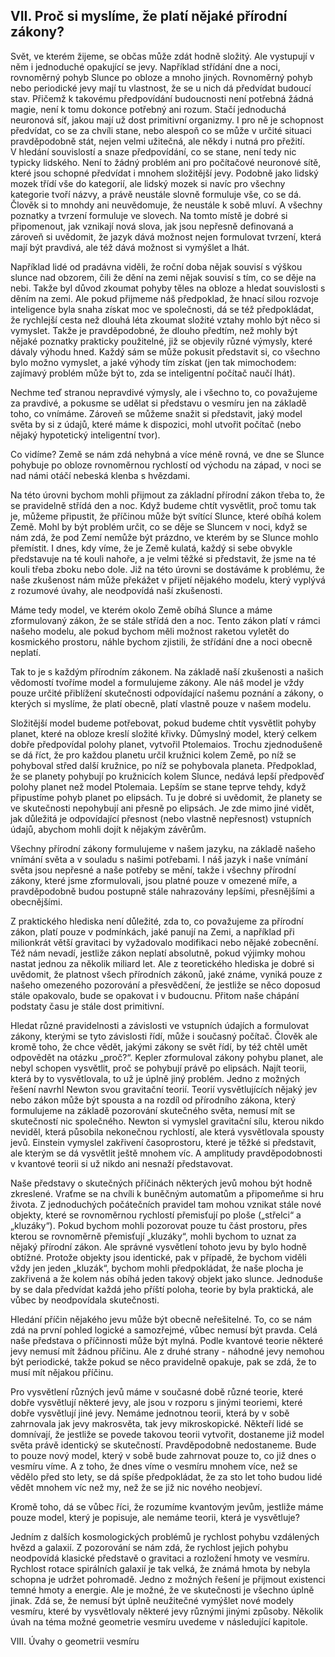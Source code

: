 ## VII. Proč si myslíme, že platí nějaké přírodní zákony?

Svět, ve kterém žijeme, se občas může zdát hodně složitý. Ale vystupují v něm i jednoduché opakující se jevy.
Například střídání dne a noci, rovnoměrný pohyb Slunce po obloze a mnoho jiných. Rovnoměrný pohyb nebo periodické jevy
mají tu vlastnost, že se u nich dá předvídat budoucí stav. Přičemž k takovému předpovídání budoucnosti není potřebná
žádná magie, není k tomu dokonce potřebný ani rozum. Stačí jednoduchá neuronová síť, jakou mají už dost primitivní organizmy.
I pro ně je schopnost předvídat, co se za chvíli stane, nebo alespoň co se může v určité situaci pravděpodobně stát,
nejen velmi užitečná, ale někdy i nutná pro přežití. V hledání souvislostí a snaze předpovídání, co se stane,
není tedy nic typicky lidského. Není to žádný problém ani pro počítačové neuronové sítě, které jsou schopné předvídat
i mnohem složitější jevy. Podobně jako lidský mozek třídí vše do kategorií, ale lidský mozek si navíc pro všechny kategorie
tvoří názvy, a právě neustále slovně formuluje vše, co se dá.  Člověk si to mnohdy ani neuvědomuje,
že neustále k sobě mluví. A všechny poznatky a tvrzení formuluje ve slovech. Na tomto místě je dobré si připomenout,
jak vznikají nová slova, jak jsou nepřesně definovaná a zároveň si uvědomit, že jazyk dává možnost nejen formulovat tvrzení,
která mají být pravdivá, ale též dává možnost si vymýšlet a lhát.

Například lidé od pradávna viděli, že roční doba nějak souvisí s výškou slunce nad obzorem,
čili že dění na zemi nějak souvisí s tím, co se děje na nebi. Takže byl důvod zkoumat pohyby těles na obloze
a hledat souvislosti s děním na zemi. Ale pokud přijmeme náš předpoklad, že hnací silou rozvoje inteligence
byla snaha získat moc ve společnosti, dá se též předpokládat, že rychlejší cesta než dlouhá léta zkoumat
složité vztahy mohlo být něco si vymyslet. Takže je pravděpodobné, že dlouho předtím, než mohly být
nějaké poznatky prakticky použitelné, již se objevily různé výmysly, které dávaly výhodu hned.
Každý sám se může pokusit představit si, co všechno bylo možno vymyslet, a jaké výhody tím získat
(jen tak mimochodem: zajímavý problém může být to, zda se inteligentní počítač naučí lhát).

Nechme teď stranou nepravdivé výmysly, ale i všechno to, co považujeme za pravdivé,
a pokusme se udělat si představu o vesmíru jen na základě toho, co vnímáme.
Zároveň se můžeme snažit si představit, jaký model světa by si z údajů, které máme k dispozici,
mohl utvořit počítač (nebo nějaký hypotetický inteligentní tvor).

Co vidíme? Země se nám zdá nehybná a více méně rovná, ve dne se Slunce pohybuje po obloze rovnoměrnou
rychlostí od východu na západ, v noci se nad námi otáčí nebeská klenba s hvězdami.

Na této úrovni bychom mohli přijmout za základní přírodní zákon třeba to, že se pravidelně střídá den a noc.
Když budeme chtít vysvětlit, proč tomu tak je, můžeme připustit, že příčinou může být svítící Slunce,
které obíhá kolem Země. Mohl by být problém určit, co se děje se Sluncem v noci, když se nám zdá,
že pod Zemí nemůže být prázdno, ve kterém by se Slunce mohlo přemístit. I dnes, kdy víme, že je Země kulatá,
každý si sebe obvykle představuje na té kouli nahoře, a je velmi těžké si představit,
že jsme na té kouli třeba zboku nebo dole. Již na této úrovni se dostáváme k problému,
že naše zkušenost nám může překážet v přijetí nějakého modelu, který vyplývá z rozumové úvahy,
ale neodpovídá naší zkušenosti.

Máme tedy model, ve kterém okolo Země obíhá Slunce a máme zformulovaný zákon, že se stále střídá den a noc.
Tento zákon platí v rámci našeho modelu, ale pokud bychom měli možnost raketou vyletět do kosmického prostoru,
náhle bychom zjistili, že střídání dne a noci obecně neplatí.

Tak to je s každým přírodním zákonem. Na základě naší zkušenosti a našich vědomostí tvoříme model
a formulujeme zákony. Ale náš model je vždy pouze určité přiblížení skutečnosti odpovídající našemu poznání
a zákony, o kterých si myslíme, že platí obecně, platí vlastně pouze v našem modelu.

Složitější model budeme potřebovat, pokud budeme chtít vysvětlit pohyby planet, které na obloze kreslí
složité křivky. Důmyslný model, který celkem dobře předpovídal polohy planet, vytvořil Ptolemaios.
Trochu zjednodušeně se dá říct, že pro každou planetu určil kružnici kolem Země, po níž se pohyboval
střed další kružnice, po níž se pohybovala planeta. Předpoklad, že se planety pohybují po kružnicích kolem Slunce,
nedává lepší předpověď polohy planet než model Ptolemaia. Lepším se stane teprve tehdy,
když připustíme pohyb planet po elipsách. Tu je dobré si uvědomit, že planety se ve skutečnosti
nepohybují ani přesně po elipsách. Je zde mimo jiné vidět, jak důležitá je odpovídající přesnost
(nebo vlastně nepřesnost) vstupních údajů, abychom mohli dojít k nějakým závěrům.

Všechny přírodní zákony formulujeme v našem jazyku, na základě našeho vnímání světa a v souladu
s našimi potřebami. I náš jazyk i naše vnímání světa jsou nepřesné a naše potřeby se mění,
takže i všechny přírodní zákony, které jsme zformulovali, jsou platné pouze v omezené míře,
a pravděpodobně budou postupně stále nahrazovány lepšími, přesnějšími a obecnějšími.

Z praktického hlediska není důležité, zda to, co považujeme za přírodní zákon, platí pouze v podmínkách,
jaké panují na Zemi, a například při milionkrát větší gravitaci by vyžadovalo modifikaci nebo nějaké zobecnění.
Též nám nevadí, jestliže zákon neplatí absolutně, pokud výjimky mohou nastat jednou za několik miliard let.
Ale z teoretického hlediska je dobré si uvědomit, že platnost všech přírodních zákonů, jaké známe,
vyniká pouze z našeho omezeného pozorování a přesvědčení, že jestliže se něco doposud stále opakovalo,
bude se opakovat i v budoucnu. Přitom naše chápání podstaty času je stále dost primitivní.

Hledat různé pravidelnosti a závislosti ve vstupních údajích a formulovat zákony,
kterými se tyto závislosti řídí, může i současný počítač. Člověk ale kromě toho, že chce vědět,
jakými zákony se svět řídí, by též chtěl umět odpovědět na otázku „proč?“. Kepler zformuloval
zákony pohybu planet, ale nebyl schopen vysvětlit, proč se pohybují právě po elipsách.
Najít teorii, která by to vysvětlovala, to už je úplně jiný problém. Jedno z možných řešení navrhl Newton
svou gravitační teorií. Teorií vysvětlujících nějaký jev nebo zákon může být spousta a na rozdíl
od přírodního zákona, který formulujeme na základě pozorování skutečného světa, nemusí mít se skutečností
nic společného. Newton si vymyslel gravitační sílu, kterou nikdo neviděl, která působila nekonečnou rychlostí,
ale která vysvětlovala spousty jevů. Einstein vymyslel zakřivení časoprostoru, které je těžké si představit,
ale kterým se dá vysvětlit ještě mnohem víc. A amplitudy pravděpodobnosti v kvantové teorii si už nikdo
ani nesnaží představovat.

Naše představy o skutečných příčinách některých jevů mohou být hodně zkreslené.
Vraťme se na chvíli k buněčným automatům a připomeňme si hru života. Z jednoduchých počátečních pravidel
tam mohou vznikat stále nové objekty, které se rovnoměrnou rychlostí přemisťují po ploše („střelci“ a „kluzáky“).
Pokud bychom mohli pozorovat pouze tu část prostoru, přes kterou se rovnoměrně přemisťují „kluzáky“,
mohli bychom to uznat za nějaký přírodní zákon. Ale správné vysvětlení tohoto jevu by bylo hodně obtížné.
Protože objekty jsou identické, pak v případě, že bychom viděli vždy jen jeden „kluzák“,
bychom mohli předpokládat, že naše plocha je zakřivená a že kolem nás obíhá jeden takový objekt jako slunce.
Jednoduše by se dala předvídat každá jeho příští poloha, teorie by byla praktická,
ale vůbec by neodpovídala skutečnosti.

Hledání příčin nějakého jevu může být obecně neřešitelné. To, co se nám zdá na první pohled logické
a samozřejmé, vůbec nemusí být pravda. Celá naše představa o příčinnosti může být mylná.
Podle kvantové teorie některé jevy nemusí mít žádnou příčinu. Ale z druhé strany - náhodné jevy
nemohou být periodické, takže pokud se něco pravidelně opakuje, pak se zdá, že to musí mít nějakou příčinu.

Pro vysvětlení různých jevů máme v současné době různé teorie, které dobře vysvětlují některé jevy,
ale jsou v rozporu s jinými teoriemi, které dobře vysvětlují jiné jevy. Nemáme jednotnou teorii,
která by v sobě zahrnovala jak jevy makrosvěta, tak jevy mikroskopické. Někteří lidé se domnívají,
že jestliže se povede takovou teorii vytvořit, dostaneme již model světa právě identický se skutečností.
Pravděpodobně nedostaneme. Bude to pouze nový model, který v sobě bude zahrnovat pouze to,
co již dnes o vesmíru víme. A z toho, že dnes víme o vesmíru mnohem více, než se vědělo před sto lety,
se dá spíše předpokládat, že za sto let toho budou lidé vědět mnohem víc než my, než že se již nic nového
neobjeví.

Kromě toho, dá se vůbec říci, že rozumíme kvantovým jevům, jestliže máme pouze model,
který je popisuje, ale nemáme teorii, která je vysvětluje?

Jedním z dalších kosmologických problémů je rychlost pohybu vzdálených hvězd a galaxií.
Z pozorování se nám zdá, že rychlost jejich pohybu neodpovídá klasické představě o gravitaci
a rozložení hmoty ve vesmíru. Rychlost rotace spirálních galaxií je tak velká,
že známá hmota by nebyla schopna je udržet pohromadě. Jedno z možných řešení je přijmout existenci
temné hmoty a energie. Ale je možné, že ve skutečnosti je všechno úplně jinak. Zdá se,
že nemusí být úplně neužitečné vymýšlet nové modely vesmíru, které by vysvětlovaly některé jevy
různými jinými způsoby. Několik úvah na téma možné geometrie vesmíru uvedeme v následující kapitole.

VIII. Úvahy o geometrii vesmíru
